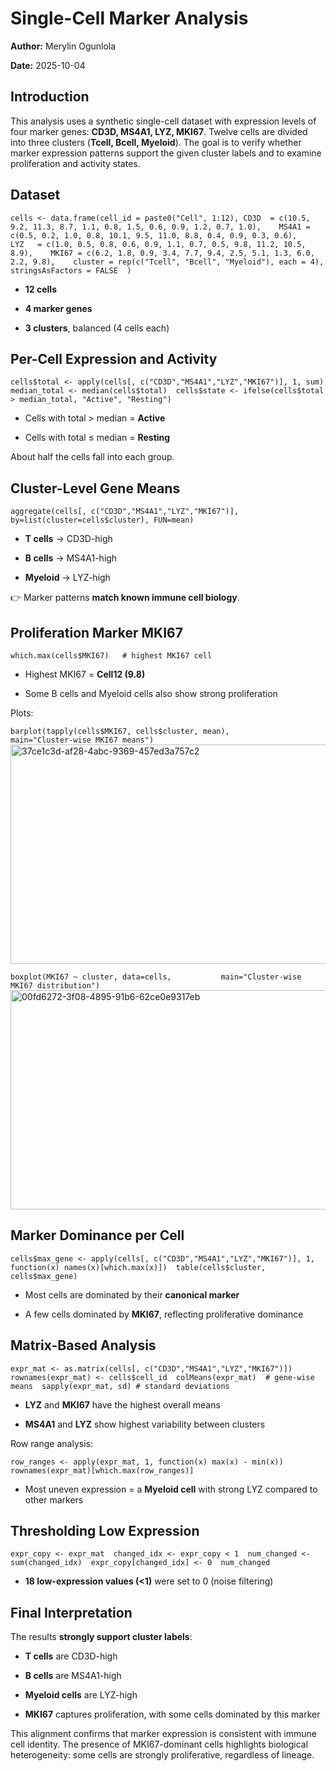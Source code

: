 Single-Cell Marker Analysis
===========================

**Author:** Merylin Ogunlola

**Date:** 2025-10-04

Introduction
------------

This analysis uses a synthetic single-cell dataset with expression levels of four marker genes: **CD3D, MS4A1, LYZ, MKI67**. Twelve cells are divided into three clusters (**Tcell, Bcell, Myeloid**). The goal is to verify whether marker expression patterns support the given cluster labels and to examine proliferation and activity states.

Dataset
-------

`cells <- data.frame(cell_id = paste0("Cell", 1:12),
CD3D  = c(10.5, 9.2, 11.3, 8.7, 1.1, 0.8, 1.5, 0.6, 0.9, 1.2, 0.7, 1.0),    MS4A1 = c(0.5, 0.2, 1.0, 0.8, 10.1, 9.5, 11.0, 8.8, 0.4, 0.9, 0.3, 0.6),    LYZ   = c(1.0, 0.5, 0.8, 0.6, 0.9, 1.1, 0.7, 0.5, 9.8, 11.2, 10.5, 8.9),    MKI67 = c(6.2, 1.8, 0.9, 3.4, 7.7, 9.4, 2.5, 5.1, 1.3, 6.0, 2.2, 9.8),    cluster = rep(c("Tcell", "Bcell", "Myeloid"), each = 4),    stringsAsFactors = FALSE  )   `

*   **12 cells**
    
*   **4 marker genes**
    
*   **3 clusters**, balanced (4 cells each)
    

Per-Cell Expression and Activity
--------------------------------

`cells$total <- apply(cells[, c("CD3D","MS4A1","LYZ","MKI67")], 1, sum)  median_total <- median(cells$total)  cells$state <- ifelse(cells$total > median_total, "Active", "Resting")   `

*   Cells with total > median = **Active**
    
*   Cells with total ≤ median = **Resting**
    

About half the cells fall into each group.

Cluster-Level Gene Means
------------------------

`aggregate(cells[, c("CD3D","MS4A1","LYZ","MKI67")],             by=list(cluster=cells$cluster), FUN=mean)   `

*   **T cells** → CD3D-high
    
*   **B cells** → MS4A1-high
    
*   **Myeloid** → LYZ-high
    

👉 Marker patterns **match known immune cell biology**.

Proliferation Marker MKI67
--------------------------

`which.max(cells$MKI67)   # highest MKI67 cell   `

*   Highest MKI67 = **Cell12 (9.8)**
    
*   Some B cells and Myeloid cells also show strong proliferation
    

Plots:

`barplot(tapply(cells$MKI67, cells$cluster, mean),           main="Cluster-wise MKI67 means")`
<img width="613" height="351" alt="37ce1c3d-af28-4abc-9369-457ed3a757c2" src="https://github.com/user-attachments/assets/306d7859-1c97-4e22-99a9-9b2c05b6e37c" />




`boxplot(MKI67 ~ cluster, data=cells,           main="Cluster-wise MKI67 distribution")`
<img width="613" height="351" alt="00fd6272-3f08-4895-91b6-62ce0e9317eb" src="https://github.com/user-attachments/assets/da04d5de-6f5a-4dca-b1de-2ac834275d41" />




Marker Dominance per Cell
-------------------------

`cells$max_gene <- apply(cells[, c("CD3D","MS4A1","LYZ","MKI67")], 1,                           function(x) names(x)[which.max(x)])  table(cells$cluster, cells$max_gene)   `

*   Most cells are dominated by their **canonical marker**
    
*   A few cells dominated by **MKI67**, reflecting proliferative dominance
    

Matrix-Based Analysis
---------------------

`expr_mat <- as.matrix(cells[, c("CD3D","MS4A1","LYZ","MKI67")])  rownames(expr_mat) <- cells$cell_id  colMeans(expr_mat)  # gene-wise means  sapply(expr_mat, sd) # standard deviations   `

*   **LYZ** and **MKI67** have the highest overall means
    
*   **MS4A1** and **LYZ** show highest variability between clusters
    

Row range analysis:

`row_ranges <- apply(expr_mat, 1, function(x) max(x) - min(x))  rownames(expr_mat)[which.max(row_ranges)]   `

*   Most uneven expression = a **Myeloid cell** with strong LYZ compared to other markers
    

Thresholding Low Expression
---------------------------

`expr_copy <- expr_mat  changed_idx <- expr_copy < 1  num_changed <- sum(changed_idx)  expr_copy[changed_idx] <- 0  num_changed   `

*   **18 low-expression values (<1)** were set to 0 (noise filtering)
    

Final Interpretation
--------------------

The results **strongly support cluster labels**:

*   **T cells** are CD3D-high
    
*   **B cells** are MS4A1-high
    
*   **Myeloid cells** are LYZ-high
    
*   **MKI67** captures proliferation, with some cells dominated by this marker
    

This alignment confirms that marker expression is consistent with immune cell identity. The presence of MKI67-dominant cells highlights biological heterogeneity: some cells are strongly proliferative, regardless of lineage.
